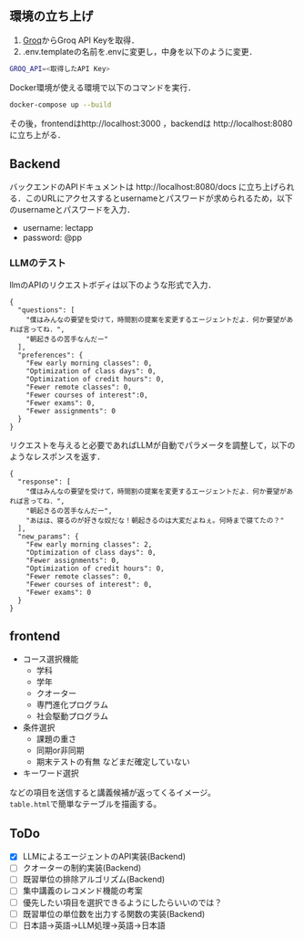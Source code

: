 ## 環境の立ち上げ
1. [Groq](https://console.groq.com/keys)からGroq API Keyを取得．
2. .env.templateの名前を.envに変更し，中身を以下のように変更．
```bash
GROQ_API=<取得したAPI Key>
```
Docker環境が使える環境で以下のコマンドを実行．
```bash
docker-compose up --build
```
その後，frontendはhttp://localhost:3000 ，backendは http://localhost:8080に立ち上がる．

## Backend
バックエンドのAPIドキュメントは
http://localhost:8080/docs に立ち上げられる．このURLにアクセスするとusernameとパスワードが求められるため，以下のusernameとパスワードを入力．
- username: lectapp
- password: @pp
### LLMのテスト
llmのAPIのリクエストボディは以下のような形式で入力．
```
{
  "questions": [
    "僕はみんなの要望を受けて，時間割の提案を変更するエージェントだよ．何か要望があれば言ってね．",
    "朝起きるの苦手なんだー"
  ],
  "preferences": {
    "Few early morning classes": 0,
    "Optimization of class days": 0,
    "Optimization of credit hours": 0,
    "Fewer remote classes": 0,
    "Fewer courses of interest":0,
    "Fewer exams": 0,
    "Fewer assignments": 0
  }
}
```

リクエストを与えると必要であればLLMが自動でパラメータを調整して，以下のようなレスポンスを返す．
```
{
  "response": [
    "僕はみんなの要望を受けて，時間割の提案を変更するエージェントだよ．何か要望があれば言ってね．",
    "朝起きるの苦手なんだー",
    "あはは、寝るのが好きな奴だな！朝起きるのは大変だよねぇ。何時まで寝てたの？"
  ],
  "new_params": {
    "Few early morning classes": 2,
    "Optimization of class days": 0,
    "Fewer assignments": 0,
    "Optimization of credit hours": 0,
    "Fewer remote classes": 0,
    "Fewer courses of interest": 0,
    "Fewer exams": 0
  }
}
```

## frontend
- コース選択機能
    - 学科
    - 学年
    - クオーター
    - 専門進化プログラム
    - 社会駆動プログラム
- 条件選択
    - 課題の重さ
    - 同期or非同期
    - 期末テストの有無
    などまだ確定していない
- キーワード選択

などの項目を送信すると講義候補が返ってくるイメージ。<br>
`table.html`で簡単なテーブルを描画する。

## ToDo
- [x] LLMによるエージェントのAPI実装(Backend)
- [ ] クオーターの制約実装(Backend)
- [ ] 既習単位の排除アルゴリズム(Backend)
- [ ] 集中講義のレコメンド機能の考案
- [ ] 優先したい項目を選択できるようにしたらいいのでは？
- [ ] 既習単位の単位数を出力する関数の実装(Backend)
- [ ] 日本語->英語->LLM処理->英語->日本語